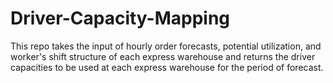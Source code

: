 # Driver-Capacity-Mapping
This repo takes the input of hourly order forecasts, potential utilization, and worker's shift structure of each express warehouse and returns the driver capacities to be used at each express warehouse for the period of forecast. 

